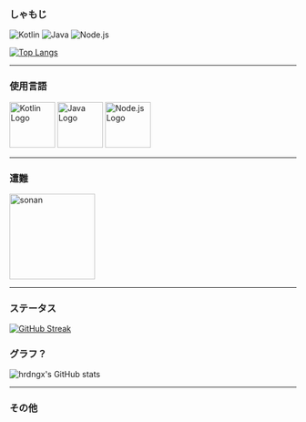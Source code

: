 ### しゃもじ

![Kotlin](https://img.shields.io/badge/Kotlin-7F52FF?style=for-the-badge&logo=kotlin&logoColor=white)
![Java](https://img.shields.io/badge/Java-007396?style=for-the-badge&logo=java&logoColor=white)
![Node.js](https://img.shields.io/badge/Node.js-339933?style=for-the-badge&logo=node.js&logoColor=white)

[![Top Langs](https://github-readme-stats.vercel.app/api/top-langs/?username=hrdngx&layout=compact&theme=tokyonight)](https://github.com/anuraghazra/github-readme-stats)

---

### 使用言語

<p align="left">
  <img src="https://upload.wikimedia.org/wikipedia/commons/7/74/Kotlin_Icon.png" alt="Kotlin Logo" width="80" height="80"> 
  <img src="https://upload.wikimedia.org/wikipedia/en/3/30/Java_programming_language_logo.svg" alt="Java Logo" width="80" height="80"> 
  <img src="https://upload.wikimedia.org/wikipedia/commons/d/d9/Node.js_logo.svg" alt="Node.js Logo" width="80" height="80">
</p>

---

### 遭難

<img src="https://img.yakkun.com/poke/icon96/n202.gif" alt="sonan" width="150" height="150">

---

### ステータス

[![GitHub Streak](https://github-readme-streak-stats.herokuapp.com/?user=hrdngx&theme=dark)](https://git.io/streak-stats)

### グラフ？

![hrdngx's GitHub stats](https://github-readme-stats.vercel.app/api?username=hrdngx&show_icons=true&theme=radical)


---

### その他

